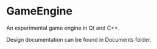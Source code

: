 # GameEngine
An experimental game engine in Qt and C++.

Design documentation can be found in Documents folder.

